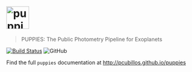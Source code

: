 # <img alt="puppies3" src="https://github.com/pcubillos/puppies/tree/aprilis/docs/logo_puppies3.png" height="60">
> PUPPIES: The Public Photometry Pipeline for Exoplanets

[![Build Status](https://travis-ci.com/pcubillos/puppies.svg?branch=aprilis)](https://travis-ci.com/pcubillos/puppies)
![GitHub](https://img.shields.io/github/license/pcubillos/puppies.svg?color=blue)

Find the full ``puppies`` documentation at <http://pcubillos.github.io/puppies>

